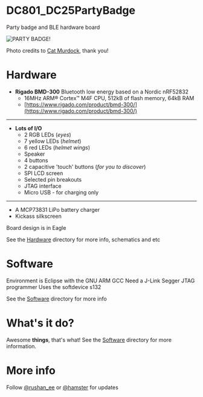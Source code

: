 # DC801_DC25PartyBadge
Party badge and BLE hardware board

![PARTY BADGE!](/badgelife2017-18.jpg)

Photo credits to [Cat Murdock](https://twitter.com/catmurd0ck), thank you!

# Hardware
 - **Rigado BMD-300** Bluetooth low energy based on a Nordic nRF52832
   - 16MHz ARM® Cortex™ M4F CPU, 512kB of flash memory, 64kB RAM
   - [https://www.rigado.com/product/bmd-300/](https://www.rigado.com/product/bmd-300/)
 ***
 - **Lots of I/O**
   - 2 RGB LEDs (_eyes_)
   - 7 yellow LEDs (_helmet_)
   - 6 red LEDs (_helmet wings_)
   - Speaker
   - 4 buttons
   - 2 capacitive 'touch' buttons (_for you to discover_)
   - SPI LCD screen
   - Selected pin breakouts
   - JTAG interface
   - Micro USB - for charging only
 ***
 - A MCP73831 LiPo battery charger
 - Kickass silkscreen

Board design is in Eagle

See the [Hardware](/Hardware) directory for more info, schematics and etc

# Software
Environment is Eclipse with the GNU ARM GCC
Need a J-Link Segger JTAG programmer
Uses the softdevice s132

See the [Software](/Software) directory for more info

# What's it do?

Awesome **things**, that's what!  See the [Software](Software) directory for more information.

# More info

Follow [@rushan_ee](http://twitter.com/rushan_ee) or [@hamster](http://twitter.com/hamster) for updates

